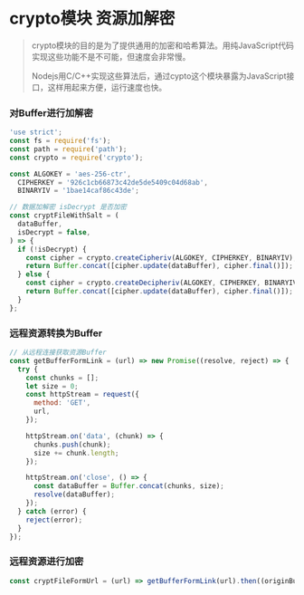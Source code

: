# crypto模块 资源加解密

> crypto模块的目的是为了提供通用的加密和哈希算法。用纯JavaScript代码实现这些功能不是不可能，但速度会非常慢。
>
> Nodejs用C/C++实现这些算法后，通过cypto这个模块暴露为JavaScript接口，这样用起来方便，运行速度也快。

### 对Buffer进行加解密

```js
'use strict';
const fs = require('fs');
const path = require('path');
const crypto = require('crypto');

const ALGOKEY = 'aes-256-ctr',
  CIPHERKEY = '926c1cb66873c42de5de5409c04d68ab',
  BINARYIV = '1bae14caf86c43de';

// 数据加解密 isDecrypt 是否加密
const cryptFileWithSalt = (
  dataBuffer,
  isDecrypt = false,
) => {
  if (!isDecrypt) {
    const cipher = crypto.createCipheriv(ALGOKEY, CIPHERKEY, BINARYIV);
    return Buffer.concat([cipher.update(dataBuffer), cipher.final()]);
  } else {
    const cipher = crypto.createDecipheriv(ALGOKEY, CIPHERKEY, BINARYIV);
    return Buffer.concat([cipher.update(dataBuffer), cipher.final()]);
  }
};
```

### 远程资源转换为Buffer

```js
// 从远程连接获取资源Buffer
const getBufferFormLink = (url) => new Promise((resolve, reject) => {
  try {
    const chunks = [];
    let size = 0;
    const httpStream = request({
      method: 'GET',
      url,
    });

    httpStream.on('data', (chunk) => {
      chunks.push(chunk);
      size += chunk.length;
    });

    httpStream.on('close', () => {
      const dataBuffer = Buffer.concat(chunks, size);
      resolve(dataBuffer);
    });
  } catch (error) {
    reject(error);
  }
});
```

### 远程资源进行加密

```js
const cryptFileFormUrl = (url) => getBufferFormLink(url).then((originBuffer) => cryptFileWithSalt(originBuffer, true));
```

